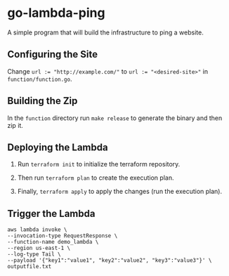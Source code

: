 # go-lambda-ping

A simple program that will build the infrastructure to ping a website.

## Configuring the Site

Change `url := "http://example.com/"` to `url := "<desired-site>"` in `function/function.go`.

## Building the Zip

In the `function` directory run `make release` to generate the binary and then zip it.

## Deploying the Lambda

1. Run `terraform init` to initialize the terraform repository.

2. Then run `terraform plan` to create the execution plan.

3. Finally, `terraform apply` to apply the changes (run the execution plan).


## Trigger the Lambda
```
aws lambda invoke \
--invocation-type RequestResponse \
--function-name demo_lambda \
--region us-east-1 \
--log-type Tail \
--payload '{"key1":"value1", "key2":"value2", "key3":"value3"}' \
outputfile.txt
```
